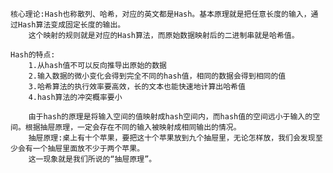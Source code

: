     核心理论:Hash也称散列、哈希，对应的英文都是Hash。基本原理就是把任意长度的输入，通过Hash算法变成固定长度的输出。
        这个映射的规则就是对应的Hash算法，而原始数据映射后的二进制串就是哈希值。

    Hash的特点:
        1.从hash值不可以反向推导出原始的数据
        2.输入数据的微小变化会得到完全不同的hash值，相同的数据会得到相同的值
        3.哈希算法的执行效率要高效，长的文本也能快速地计算出哈希值
        4.hash算法的冲突概率要小

        由于hash的原理是将输入空间的值映射成hash空间内，而hash值的空间远小于输入的空间。根据抽屉原理，一定会存在不同的输入被映射成相同输出的情况。
        抽屉原理:桌上有十个苹果，要把这十个苹果放到九个抽屉里，无论怎样放，我们会发现至少会有一个抽屉里面放不少于两个苹果。
        这一现象就是我们所说的“抽屉原理”。

